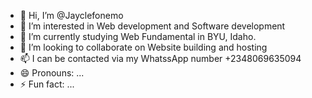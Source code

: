 - 👋 Hi, I’m @Jayclefonemo
- 👀 I’m interested in Web development and Software development
- 🌱 I’m currently studying Web Fundamental in BYU, Idaho.
- 💞️ I’m looking to collaborate on Website building and hosting
- 📫 I can be contacted via my WhatssApp number +2348069635094
- 😄 Pronouns: ...
- ⚡ Fun fact: ...

<!---
Jayclefonemo/Jayclefonemo is a ✨ special ✨ repository because its `README.md` (this file) appears on your GitHub profile.
You can click the Preview link to take a look at your changes.
--->
